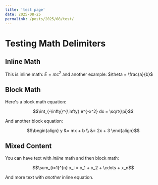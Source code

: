 ```yaml
---
title: 'test page'
date: 2025-08-25
permalink: /posts/2025/08/test/
---
```


# Testing Math Delimiters

## Inline Math
This is inline math: $E = mc^2$ and another example: $\theta = \frac{a}{b}$

## Block Math
Here's a block math equation:

$$\int_{-\infty}^{\infty} e^{-x^2} dx = \sqrt{\pi}$$

And another block equation:

$$\begin{align}
y &= mx + b \\
&= 2x + 3
\end{align}$$

## Mixed Content
You can have text with $inline$ math and then block math:

$$\sum_{i=1}^{n} x_i = x_1 + x_2 + \cdots + x_n$$

And more text with $another$ inline equation.
